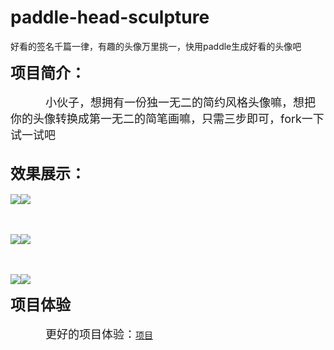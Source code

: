 # paddle-head-sculpture
好看的签名千篇一律，有趣的头像万里挑一，快用paddle生成好看的头像吧

<font size=5>**项目简介：**</font>
<br><br>
&emsp;&emsp;&emsp;&emsp;<font size=4>小伙子，想拥有一份独一无二的简约风格头像嘛，想把你的头像转换成第一无二的简笔画嘛，只需三步即可，fork一下试一试吧</font>
<br><br>

<font size=5>**效果展示：**</font>
<br><br>
![](https://ai-studio-static-online.cdn.bcebos.com/0bbe37e251a34f3ab2fd54ba6b9a6309f810c3cf17ac4bfdac53deb6098ed8ba)![](https://ai-studio-static-online.cdn.bcebos.com/b2260165d62a4f4c9c3be714b8483a84c2ff292279164c6e8e40c8539c33cbbf)

<br><br>
![](https://ai-studio-static-online.cdn.bcebos.com/0bbe37e251a34f3ab2fd54ba6b9a6309f810c3cf17ac4bfdac53deb6098ed8ba)![](https://ai-studio-static-online.cdn.bcebos.com/fcdac4b27c6c4337ac7e18da019fdf46412f188c1d5c465b9486fea3c9ab4910)

<br><br>
![](https://ai-studio-static-online.cdn.bcebos.com/33ac78298c174f388ab13708892420c016dcae390edd4df8a771608f2f02b961)![](https://ai-studio-static-online.cdn.bcebos.com/042cc1b204ab492289b41661afca44f360807cbe31584591b57d73aace946ce4)

<font size=5>**项目体验**</font>
<br><br>
&emsp;&emsp;&emsp;&emsp;<font size=4>更好的项目体验：</font>[项目](https://aistudio.baidu.com/aistudio/projectdetail/616345)
<br><br>
